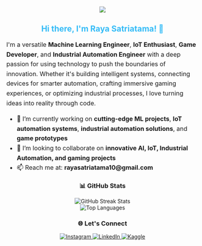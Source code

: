<h1 align="center">
  <img src="https://readme-typing-svg.herokuapp.com?font=miracode&color=%2336BCF7&center=true&vCenter=true&width=500&lines=Welcome+to+My+GitHub;Machine+Learning+Engineer;IoT+Enthusiast;Game+Developer;Building+the+Future+with+Technology" />
</h1>

<div align="center">
  <h2 style="color:#36BCF7;">Hi there, I'm <span style="font-weight:bold;">Raya Satriatama</span>! 👋</h2>
</div>

<p style="font-size:16px; line-height:1.6;">
I'm a versatile <strong>Machine Learning Engineer</strong>, <strong>IoT Enthusiast</strong>, <strong>Game Developer</strong>, and <strong>Industrial Automation Engineer</strong> with a deep passion for using technology to push the boundaries of innovation. Whether it's building intelligent systems, connecting devices for smarter automation, crafting immersive gaming experiences, or optimizing industrial processes, I love turning ideas into reality through code.
</p>

<ul style="font-size:16px; line-height:1.6;">
  <li>🔭 I’m currently working on <strong>cutting-edge ML projects</strong>, <strong>IoT automation systems</strong>, <strong>industrial automation solutions</strong>, and <strong>game prototypes</strong></li>
  <li>👯 I’m looking to collaborate on <strong>innovative AI, IoT, Industrial Automation, and gaming projects</strong></li>
  <li>📫 Reach me at: <strong>rayasatriatama10@gmail.com</strong></li>
</ul>

<h3 align="center">📊 GitHub Stats</h3>

<div align="center">
  <img src="https://github-readme-streak-stats.herokuapp.com/?user=rayasatriatama&theme=tokyonight&hide_border=false" alt="GitHub Streak Stats" /><br/>
  <img src="https://github-readme-stats.vercel.app/api/top-langs/?username=rayasatriatama&theme=tokyonight&hide_border=false&layout=compact" alt="Top Languages" />
</div>

<h3 align="center">🌐 Let's Connect</h3>

<div align="center">
  <a href="https://www.instagram.com/rayasatriatama10/" target="_blank">
    <img src="https://img.shields.io/badge/Instagram-E4405F?style=for-the-badge&logo=instagram&logoColor=white" alt="Instagram">
  </a>
  <a href="https://linkedin.com/in/rayasatriatama/" target="_blank">
    <img src="https://img.shields.io/badge/LinkedIn-0077B5?style=for-the-badge&logo=linkedin&logoColor=white" alt="LinkedIn">
  </a>
  <a href="https://www.kaggle.com/mrayasatriatama" target="_blank">
    <img src="https://img.shields.io/badge/Kaggle-20BEFF?style=for-the-badge&logo=kaggle&logoColor=white" alt="Kaggle">
  </a>
</div>
